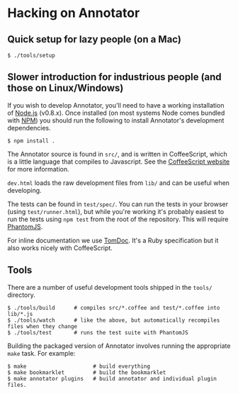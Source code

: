 Hacking on Annotator
====================

Quick setup for lazy people (on a Mac)
--------------------------------------

    $ ./tools/setup

Slower introduction for industrious people (and those on Linux/Windows)
-----------------------------------------------------------------------

If you wish to develop Annotator, you'll need to have a working installation of
[Node.js][node] (v0.8.x). Once installed (on most systems Node comes bundled
with [NPM][npm]) you should run the following to install Annotator's development
dependencies.

    $ npm install .

The Annotator source is found in `src/`, and is written in CoffeeScript, which
is a little language that compiles to Javascript. See the [CoffeeScript
website][coffee] for more information.

`dev.html` loads the raw development files from `lib/` and can be useful when
developing.

The tests can be found in `test/spec/`. You can run the tests in your browser
(using `test/runner.html`), but while you're working it's probably easiest to
run the tests using `npm test` from the root of the repository. This will
require [PhantomJS][phantom].

For inline documentation we use [TomDoc][tom]. It's a Ruby specification but it
also works nicely with CoffeeScript.

Tools
-----

There are a number of useful development tools shipped in the `tools/` directory.

    $ ./tools/build      # compiles src/*.coffee and test/*.coffee into lib/*.js
    $ ./tools/watch      # like the above, but automatically recompiles files when they change
    $ ./tools/test       # runs the test suite with PhantomJS

Building the packaged version of Annotator involves running the appropriate
`make` task. For example:

    $ make                     # build everything
    $ make bookmarklet         # build the bookmarklet
    $ make annotator plugins   # build annotator and individual plugin files.

[coffee]: http://coffeescript.org/
[homebrew]: http://mxcl.github.com/homebrew/
[node]: http://nodejs.org/
[npm]: http://npmjs.org/
[phantom]: http://www.phantomjs.org/
[tom]: http://tomdoc.org/

